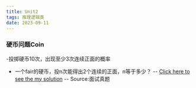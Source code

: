 ```yaml
---
title: Unit2
tags: 推理逻辑类
date: 2023-09-11
---
```

<head>
    <script type="text/javascript" async
        src="https://cdnjs.cloudflare.com/ajax/libs/mathjax/2.7.7/MathJax.js?config=TeX-MML-AM_CHTML">
    </script>
</head>

### 硬币问题Coin
-投掷硬币10次，出现至少3次连续正面的概率
- 一个fair的硬币，投n次能得出2个连续的正面，n等于多少？
-- [Click here to see the my solution](https://s2.loli.net/2023/09/29/dmC3YiSa92WgbDw.png)
-- Source:面试真题
